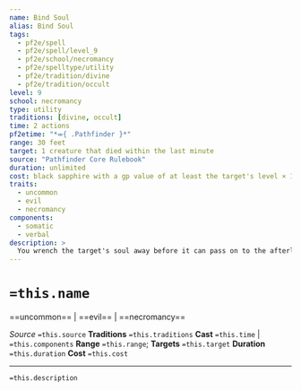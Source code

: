 ```yaml
---
name: Bind Soul
alias: Bind Soul
tags:
  - pf2e/spell
  - pf2e/spell/level_9
  - pf2e/school/necromancy
  - pf2e/spelltype/utility
  - pf2e/tradition/divine
  - pf2e/tradition/occult
level: 9
school: necromancy
type: utility
traditions: [divine, occult]
time: 2 actions
pf2etime: "*⬺{ .Pathfinder }*"
range: 30 feet
target: 1 creature that died within the last minute
source: "Pathfinder Core Rulebook"
duration: unlimited
cost: black sapphire with a gp value of at least the target's level × 100
traits:
  - uncommon
  - evil
  - necromancy
components:
  - somatic
  - verbal
description: >
  You wrench the target's soul away before it can pass on to the afterlife and imprison it in a black sapphire. While the soul is in the gem, the target can't be returned to life through any means, even powerful magic such as wish. If the gem is destroyed or bind soul is counteracted on the gem, the soul is freed. The gem has AC 16 and Hardness 10. A gem can't hold more than one soul, and any attempt wastes the spell.
---
```

# `=this.name`
==uncommon== | ==evil== | ==necromancy==

*Source* `=this.source`
**Traditions** `=this.traditions`
**Cast** `=this.time` | `=this.components`
**Range** `=this.range`; **Targets** `=this.target`
**Duration** `=this.duration`
**Cost** `=this.cost` 
***
`=this.description`